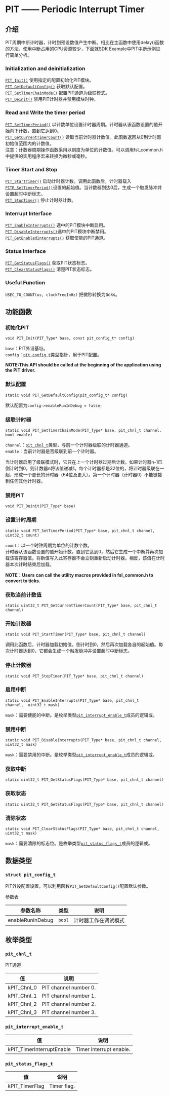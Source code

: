 # PIT —— Periodic Interrupt Timer
## 介绍
PIT周期中断计时器，计时到预设数值产生中断。相比在主函数中使用delay()函数的方法，使用中断占用的CPU资源较少，下面就SDK Example中PIT中断示例进行简单分析。  

### Initialization and deinitialization
[`PIT_Init()`](#func1) 使用指定的配置初始化PIT模块。  
[`PIT_GetDefaultConfig()`](#func2) 获取默认配置。  
[`PIT_SetTimerChainMode()`](#func3) 配置PIT通道为级联模式。  
[`PIT_Deinit()`](#func4) 禁用PIT计时器并禁用模块时钟。  

### Read and Write the timer period
[`PIT_SetTimerPeriod()`](#func5) 以计数单位设置计时器周期。计时器从该函数设置的值开始向下计数，直到它达到0。  
[`PIT_GetCurrentTimerCount()`](#func6) 读取当前计时器计数值。此函数返回从0到计时器初始值范围内的计数值。  
注意：计数器周期操作函数采用以刻度为单位的计数值。可以调用fsl_common.h中提供的实用程序宏来转换为微秒或毫秒。  

### Timer Start and Stop
[`PIT_StartTimer()`](#func7) 启动计时器计数。调用此函数后，计时器载入[`PITR_SetTimerPeriod()`](#func5)设置的起始值。当计数器到达0后，生成一个触发脉冲并设置超时中断标志。  
[`PIT_StopTimer()`](#func8) 停止计时器计数。  

### Interrupt Interface
[`PIT_EnableInterrupts()`](#func9) 选中的PIT模块中断启用。  
[`PIT_DisableInterrupts()`](#func10)选中的PIT模块中断禁用。  
[`PIT_GetEnabledInterrupts()`](#func11) 获取使能的PIT通道。  

### Status Interface
[`PIT_GetStatusFlags()`](#func12) 获取PIT状态标志。   
[`PIT_ClearStatusFlags()`](#func13) 清楚PIT状态标志。  

### Useful Function
`USEC_TO_COUNT(us, clockFreqInHz)` 把微秒转换为ticks。  

## 功能函数
### <span id="func1">初始化PIT</span>

	void PIT_Init(PIT_Type* base, const pit_config_t* config)

`base`：PIT外设基址。  
`config`：[`pit_config_t`](#struct1)类型指针，用于PIT配置。  

**NOTE:This API should be called at the beginning of the application using the PIT driver.**

### <span id="func2">默认配置</span>

	static void PIT_GetDefaultConfig(pit_config_t* config)

默认配置为`config->enableRunInDebug = false;`  

### <span id="func3">级联计时器</span>

	static void PIT_SetTimerChainMode(PIT_Type* base, pit_chnl_t channel, bool enable)

`channel`：[`pit_chnl_t`](#enum1)类型，与前一个计时器级联的计时器通道。  
`enable`：当前计时器是否级联到前一个计时器。  

当计时器启用了级联模式时，它只在上一个计时器过期后计数。如果计时器n-1已倒计时到0，则计数器n将该值递减1。每个计时器都是32位的，将计时器级联在一起，形成一个更长的计时器（64位及更大）。第一个计时器（计时器0）不能链接到任何其他计时器。  

### <span id="func4">禁用PIT</span>
 
	void PIT_Deinit(PIT_Type* base)

### <span id="func5">设置计时周期</span>

	static void PIT_SetTimerPeriod(PIT_Type* base, pit_chnl_t channel, uint32_t count)

`count`：以一个时钟周期为单位的计数个数。  
计时器从该函数设置的值开始计数，直到它达到0，然后它生成一个中断并再次加载该寄存器值。将新值写入此寄存器不会立刻重新启动计时器。相反，该值在计时器本次计时结束后加载。  

**NOTE：Users can call the utility macros provided in fsl_common.h to convert to ticks.**  

### <span id="func6">获取当前计数值</span>

	static uint32_t PIT_GetCurrentTimerCount(PIT_Type* base, pit_chnl_t channel)

### <span id="func7">开始计数器</span>

	static void PIT_StartTimer(PIT_Type* base, pit_chnl_t channel)

调用此函数后，计时器加载初始值，倒计时到0，然后再次加载各自的起始值。每次计时器达到0，它都会生成一个触发脉冲并设置超时中断标志。  

### <span id="func8">停止计数器</span>

	static void PIT_StopTimer(PIT_Type* base, pit_chnl_t channel)

### <span id="func9">启用中断</span>

	static void PIT_EnableInterrupts(PIT_Type* base, pit_chnl_t 	channel,  uint32_t mask)	

`mask`：需要使能的中断。是枚举类型[`pit_interrupt_enable_t`](#enum2)成员的逻辑或。  

### <span id="func10">禁用中断</span>

	static void PIT_DisableInterrupts(PIT_Type* base, pit_chnl_t channel, uint32_t mask)

`mask`：需要禁用的中断。是枚举类型[`pit_interrupt_enable_t`](#enum2)成员的逻辑或。  
### <span id="func11">获取中断</span>

	static uint32_t PIT_GetStatusFlags(PIT_Type* base, pit_chnl_t channel)

### <span id="func12">获取状态</span>

	static uint32_t PIT_GetStatusFlags(PIT_Type* base, pit_chnl_t channel)

### <span id="func13">清除状态</span>

	static void PIT_ClearStatusFlags(PIT_Type* base, pit_chnl_t channel, uint32_t mask)

`mask`：需要清除的标志位。是枚举类型[`pit_status_flags_t`](#enum3)成员的逻辑或。  


## 数据类型
### <span id="struct1">`struct pit_config_t`</span>   
PIT外设配置设置，可以利用函数`PIT_GetDefaultConfig()`配置默认参数。

参数表  

参数名称|类型|说明
-|-|-
enableRunInDebug|`bool`|计时器工作在调试模式

## 枚举类型
### <span id="enum1">`pit_chnl_t`</span>
PIT通道

值|说明
-|-
kPIT_Chnl_0|PIT channel number 0.
kPIT_Chnl_1|PIT channel number 1.
kPIT_Chnl_2|PIT channel number 2.
kPIT_Chnl_3|PIT channel number 3.

### <span id="enum2">`pit_interrupt_enable_t`</span>
值|说明
-|-
kPIT_TimerInterruptEnable|Timer interrupt enable.


### <span id="enum3">`pit_status_flags_t`</span>
值|说明
-|-
kPIT_TimerFlag|Timer flag.
